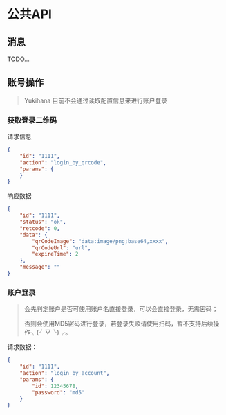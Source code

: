 # 公共API

## 消息

TODO...

## 账号操作

> Yukihana 目前不会通过读取配置信息来进行账户登录

### 获取登录二维码

请求信息

```json
{
    "id": "1111",
    "action": "login_by_qrcode",
    "params": {
    }
}
```

响应数据

```json
{
    "id": "1111",
    "status": "ok",
    "retcode": 0,
    "data": {
        "qrCodeImage": "data:image/png;base64,xxxx",
        "qrCodeUrl": "url",
        "expireTime": 2
    },
    "message": ""
}
```

### 账户登录

> 会先判定账户是否可使用账户名直接登录，可以会直接登录，无需密码；
>
> 否则会使用MD5密码进行登录，若登录失败请使用扫码，暂不支持后续操作╮(╯▽╰)╭。

请求数据：

```json
{
    "id": "1111",
    "action": "login_by_account",
    "params": {
        "id": 12345678,
        "password": "md5"
    }
}
```